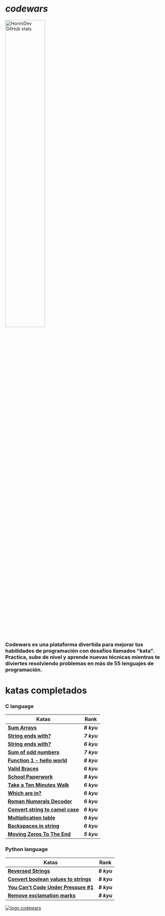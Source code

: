 # *codewars*
<a href="https://www.codewars.com/users/HormiDev"><img src="https://www.codewars.com/users/HormiDev/badges/large" alt="HormiDev GitHub stats" width="50%"></a>

### Codewars es una plataforma divertida para mejorar tus habilidades de programación con desafíos llamados "kata". Practica, sube de nivel y aprende nuevas técnicas mientras te diviertes resolviendo problemas en más de 55 lenguajes de programación.

# katas completados 
### C language
| Katas | Rank |
|-|-|
|[**Sum Arrays**](https://github.com/HormiDev/codewars/tree/main/codewars_c/8_kyu/Sum_Arrays) | ***8 kyu*** |
|[**String ends with?**](https://github.com/HormiDev/codewars/tree/main/codewars_c/7_kyu/String_ends_with%3F) | ***7 kyu*** |
|[**String ends with?**](https://github.com/HormiDev/codewars/tree/main/codewars_c/6_kyu/Is_a_number_prime%3F) | ***6 kyu*** |
|[**Sum of odd numbers**](https://github.com/HormiDev/codewars/tree/main/codewars_c/7_kyu/Sum_of_odd_numbers) | ***7 kyu*** |
|[**Function 1 - hello world**](https://github.com/HormiDev/codewars/tree/main/codewars_c/8_kyu/Function_1_hello_world) | ***8 kyu*** |
|[**Valid Braces**](https://github.com/HormiDev/codewars/tree/main/codewars_c/6_kyu/Valid_Braces) | ***6 kyu*** |
|[**School Paperwork**](https://github.com/HormiDev/codewars/tree/main/codewars_c/8_kyu/School_Paperwork) | ***8 kyu*** |
|[**Take a Ten Minutes Walk**](https://github.com/HormiDev/codewars/tree/main/codewars_c/6_kyu/Take_a_Ten_Minutes_Walk) | ***6 kyu*** |
|[**Which are in?**](https://github.com/HormiDev/codewars/tree/main/codewars_c/6_kyu/Which_are_in%3F) | ***6 kyu*** |
|[**Roman Numerals Decoder**](https://github.com/HormiDev/codewars/tree/main/codewars_c/6_kyu/Roman_Numerals_Decoder) | ***6 kyu*** |
|[**Convert string to camel case**](https://github.com/HormiDev/codewars/tree/main/codewars_c/6_kyu/Convert_string_to_camel_case) | ***6 kyu*** |
|[**Multiplication table**](https://github.com/HormiDev/codewars/tree/main/codewars_c/6_kyu/Multiplication_table) | ***6 kyu*** |
|[**Backspaces in string**](https://github.com/HormiDev/codewars/tree/main/codewars_c/6_kyu/Backspaces_in_string) | ***6 kyu*** |
|[**Moving Zeros To The End**](https://github.com/HormiDev/codewars/tree/main/codewars_c/6_kyu/Moving_Zeros_To_The_End) | ***5 kyu*** |

### Python language
| Katas | Rank |
|-|-|
|[**Reversed Strings**](https://github.com/HormiDev/codewars/tree/main/codewars_python/8_kyu/Reversed_Strings) | ***8 kyu*** |
|[**Convert boolean values to strings**](https://github.com/HormiDev/codewars/tree/main/codewars_python/8_kyu/Convert_boolean_values_to_strings) | ***8 kyu*** |
|[**You Can't Code Under Pressure #1**](https://github.com/HormiDev/codewars/tree/main/codewars_python/8_kyu/You_Can't_Code_Under_Pressure) | ***8 kyu*** |
|[**Remove exclamation marks**](https://github.com/HormiDev/codewars/tree/main/codewars_python/8_kyu/Remove_exclamation_marks) | ***8 kyu*** |


<a href="https://www.codewars.com/"><img src="https://www.codewars.com/packs/assets/logo-square-red-big.c74ae0e7.png" alt="logo codewars"></a>
